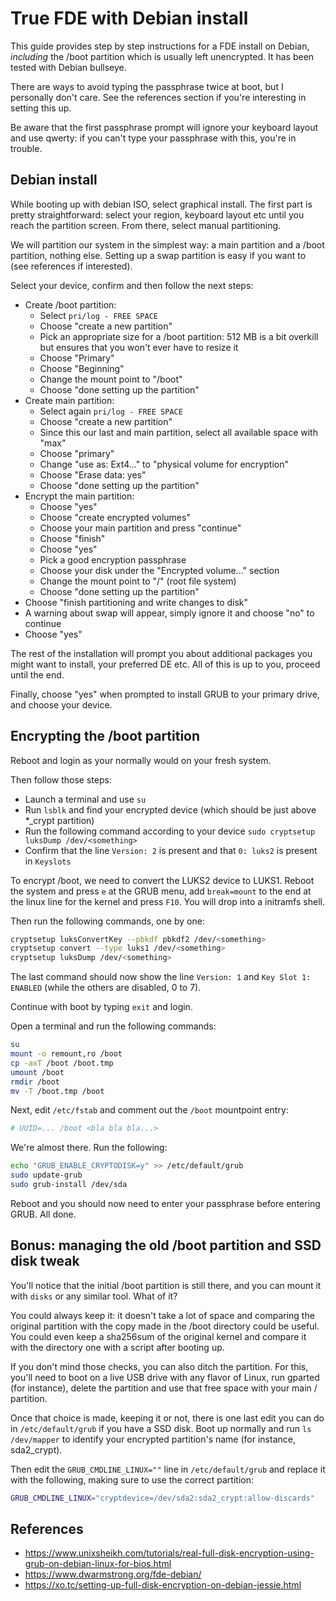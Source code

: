 # True FDE with Debian install

This guide provides step by step instructions for a FDE install on Debian, *including* the /boot partition which is usually left unencrypted. It has been tested with Debian bullseye.

There are ways to avoid typing the passphrase twice at boot, but I personally don't care. See the references section if you're interesting in setting this up.

Be aware that the first passphrase prompt will ignore your keyboard layout and use qwerty: if you can't type your passphrase with this, you're in trouble.

## Debian install

While booting up with debian ISO, select graphical install. The first part is pretty straightforward: select your region, keyboard layout etc until you reach the partition screen. From there, select manual partitioning.

We will partition our system in the simplest way: a main partition and a /boot partition, nothing else. Setting up a swap partition is easy if you want to (see references if interested).

Select your device, confirm and then follow the next steps:

* Create /boot partition:
	* Select `pri/log - FREE SPACE`
	* Choose "create a new partition"
	* Pick an appropriate size for a /boot partition: 512 MB is a bit overkill but ensures that you won't ever have to resize it
	* Choose "Primary"
	* Choose "Beginning"
	* Change the mount point to "/boot"
	* Choose "done setting up the partition"
* Create main partition:
	* Select again `pri/log - FREE SPACE`
	* Choose "create a new partition"
	* Since this our last and main partition, select all available space with "max"
	* Choose "primary"
	* Change "use as: Ext4..." to "physical volume for encryption"
	* Choose "Erase data: yes"
	* Choose "done setting up the partition"
* Encrypt the main partition:
	* Choose "yes"
  * Choose "create encrypted volumes"
  * Choose your main partition and press "continue"
  * Choose "finish"
  * Choose "yes"
  * Pick a good encryption passphrase
  * Choose your disk under the "Encrypted volume..." section
  * Change the mount point to "/" (root file system)
  * Choose "done setting up the partition"
* Choose "finish partitioning and write changes to disk"
* A warning about swap will appear, simply ignore it and choose "no" to continue
* Choose "yes"

The rest of the installation will prompt you about additional packages you might want to install, your preferred DE etc. All of this is up to you, proceed until the end.

Finally, choose "yes" when prompted to install GRUB to your primary drive, and choose your device.

## Encrypting the /boot partition

Reboot and login as your normally would on your fresh system.

Then follow those steps:

* Launch a terminal and use `su`
* Run `lsblk` and find your encrypted device (which should be just above \*\_crypt partition)
* Run the following command according to your device `sudo cryptsetup luksDump /dev/<something>`
* Confirm that the line `Version: 2` is present and that `0: luks2` is present in `Keyslots`

To encrypt /boot, we need to convert the LUKS2 device to LUKS1. Reboot the system and press `e` at the GRUB menu, add `break=mount` to the end at the linux line for the kernel and press `F10`. You will drop into a initramfs shell.

Then run the following commands, one by one:

```bash
cryptsetup luksConvertKey --pbkdf pbkdf2 /dev/<something>
cryptsetup convert --type luks1 /dev/<something>
cryptsetup luksDump /dev/<something>
```

The last command should now show the line `Version: 1` and `Key Slot 1: ENABLED` (while the others are disabled, 0 to 7).

Continue with boot by typing `exit` and login.

Open a terminal and run the following commands:

```bash
su
mount -o remount,ro /boot
cp -axT /boot /boot.tmp
umount /boot
rmdir /boot
mv -T /boot.tmp /boot
```

Next, edit `/etc/fstab` and comment out the `/boot` mountpoint entry:

```bash
# UUID=... /boot <bla bla bla...>
```

We're almost there. Run the following:

```bash
echo "GRUB_ENABLE_CRYPTODISK=y" >> /etc/default/grub
sudo update-grub
sudo grub-install /dev/sda
```

Reboot and you should now need to enter your passphrase before entering GRUB. All done.

## Bonus: managing the old /boot partition and SSD disk tweak

You'll notice that the initial /boot partition is still there, and you can mount it with `disks` or any similar tool. What of it?

You could always keep it: it doesn't take a lot of space and comparing the original partition with the copy made in the /boot directory could be useful. You could even keep a sha256sum of the original kernel and compare it with the directory one with a script after booting up.

If you don't mind those checks, you can also ditch the partition. For this, you'll need to boot on a live USB drive with any flavor of Linux, run gparted (for instance), delete the partition and use that free space with your main / partition.

Once that choice is made, keeping it or not, there is one last edit you can do in `/etc/default/grub` if you have a SSD disk. Boot up normally and run `ls /dev/mapper` to identify your encrypted partition's name (for instance, sda2_crypt).

Then edit the `GRUB_CMDLINE_LINUX=""` line in `/etc/default/grub` and replace it with the following, making sure to use the correct partition:

```bash
GRUB_CMDLINE_LINUX="cryptdevice=/dev/sda2:sda2_crypt:allow-discards"
```

## References

* https://www.unixsheikh.com/tutorials/real-full-disk-encryption-using-grub-on-debian-linux-for-bios.html
* https://www.dwarmstrong.org/fde-debian/
* https://xo.tc/setting-up-full-disk-encryption-on-debian-jessie.html

